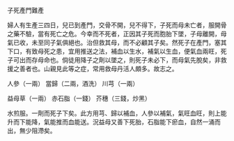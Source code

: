 子死產門難產

婦人有生產三四日，兒已到產門，交骨不開，兒不得下，子死而母未亡者，服開骨之藥不驗，當有死亡之危。今幸而不死者，正因其子死而胞胎下墜，子母離開，母氣已收，未至同子氣俱絕也。治但救其母，而不必顧其子矣。然死子在產門，塞其下口，有致母死之患，宜用推送之法，補血以生水，補氣以生血，便氣血兩旺，死子可出而存母命也。倘徒用降子之劑以墜之，則死子未必下，而母氣先脫矣，非救援之善者也。山親見此等之症，常用救母丹活人頗多。故志之。 

人參（一兩） 當歸（二兩，酒洗） 川芎（一兩） 

益母草（一兩） 赤石脂（一錢） 芥穗（三錢，炒黑） 

水煎服。一劑而死子下矣。此方用芎、歸以補血，人參以補氣，氣旺血旺，則上能升而下能降，氣能推而血能送。況益母又善下死胎，石脂能下瘀血，自然一涌而出，無少阻滯矣。 

